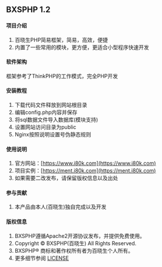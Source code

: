 ## BXSPHP 1.2

#### 项目介绍
1.  百晓生PHP简易框架，简易，高效，便捷
2.  内置了一些常用的模块，更方便，更适合小型程序快速开发

#### 软件架构
框架参考了ThinkPHP的工作模式，完全PHP开发

#### 安装教程

1.  下载代码文件释放到网站根目录
2.  编辑config.php内容并保存
3.  将sql数据文件导入数据库(模块支持)
4.  设置网站访问目录为public
5.  Nginx按照说明设置号伪静态规则

#### 使用说明

1.  官方网站：[https://www.i80k.com](https://www.i80k.com)
2.  项目实例：[https://ment.i80k.com](https://ment.i80k.com)
3.  如果需要二改发布，请保留版权信息以及出处

#### 参与贡献

1.  本产品由本人(百晓生)独自完成以及开发

#### 版权信息

1.  BXSPHP遵循Apache2开源协议发布，并提供免费使用。 
3.  Copyright © BXSPHP(百晓生) All Rights Reserved.
4.  BXSPHP® 商标和著作权所有者为百晓生个人所有。
5.  更多细节参阅 [LICENSE](LICENSE)
